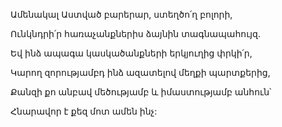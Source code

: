 Ամենակալ Աստված բարերար, ստեղծո՛ղ բոլորի,

Ունկնդրի՛ր հառաչանքներիս ձայնին տագնապահույզ.

Եվ ինձ ապագա կասկածանքների երկյուղից փրկի՛ր,

Կարող զորությամբդ ինձ ազատելով մեղքի պարտքերից,

Քանզի քո անբավ մեծությամբ և իմաստությամբ անհուն՝

Հնարավոր է քեզ մոտ ամեն ինչ: